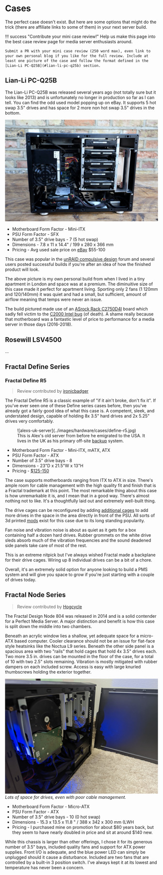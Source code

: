 # Cases

The perfect case doesn't exist. But here are some options that might do the trick (there are affiliate links to some of them) in your next server build.

!!! success "Contribute your mini case review!"
    Help us make this page into the best case review page for media server enthusiasts around. 
    
    Submit a PR with your mini case review (250 word max), even link to your own personal blog if you like for the full review. Include at least one picture of the case and follow the format defined in the [Lian-Li PC-Q25B](#lian-li-pc-q25b) section.

## Lian-Li PC-Q25B

The Lian-Li PC-Q25B was released several years ago (not totally sure but it looks like 2013) and is unfortunately no longer in production so far as I can tell. You can find the odd used model popping up on eBay. It supports 5 hot swap 3.5" drives and has space for 2 more non hot swap 3.5" drives in the bottom.

![lian-li-pcq25b](../images/hardware/cases/q25b.jpg)

* Motherboard Form Factor - Mini-ITX
* PSU Form Factor - SFX
* Number of 3.5" drive bays - 7 (5 hot swap)
* Dimensions - 7.8 x 11 x 14.4" / 199 x 280 x 366 mm
* Pricing - Avg used sale price on [eBay](https://www.ebay.com/sch/i.html?_from=R40&_nkw=lian+li+pc-q25b&_sacat=0&rt=nc&LH_Sold=1&LH_Complete=1) $55-100

This case was popular in the [unRAID compulsive design](https://www.google.com/search?q=lian+li+pc+q25b+site:forums.unraid.net&sxsrf=ALeKk010EUCoKTRzD-kvP21muTqzIAtB5w:1609223374686&sa=X&ved=2ahUKEwjc0fKcyPLtAhWIq1kKHSnfCPEQrQIoBHoECAcQBQ&biw=1532&bih=1158) forum and several users posted successful builds if you're after an idea of how the finished product will look.

The above picture is my own personal build from when I lived in a tiny apartment in London and space was at a premium. The diminuitive size of this case made it perfect for apartment living. Sporting only 2 fans (1 120mm and 120/140mm) it was quiet and had a small, but sufficient, amount of airflow meaning that temps were never an issue. 

The build pictured made use of an [ASrock Rack C2750D4I](https://www.asrockrack.com/general/productdetail.asp?Model=C2750D4I#Specifications) board which sadly fell victim to the [C2000 Intel bug](http://forum.asrock.com/forum_posts.asp?TID=4376&title=intels-atom-c2000-chips-are-bricking-products) (of death). A shame really because that motherboard was a fantastic level of price to performance for a media server in those days (2016-2018).

## Rosewill LSV4500

...

## Fractal Define Series

### Fractal Define R5

> Review contributed by [ironicbadger](https://github.com/ironicbadger)

The Fractal Define R5 is a classic example of "if it ain't broke, don't fix it". If you've ever seen one of these Define series cases before, then you've already got a fairly good idea of what this case is. A competent, sleek, and understated design, capable of holding 8x 3.5" hard drives and 2x 5.25" drives very comfortably.

<figure markdown>
![alexs-uk-server](../images/hardware/cases/define-r5.jpg)
<figcaption>This is Alex's old server from before he emigrated to the USA. It lives in the UK as his primary off-site <a href="../04-day-two/backups.md">backup</a> system.</figcaption>
</figure>

* Motherboard Form Factor - Mini-ITX, mATX, ATX
* PSU Form Factor - ATX
* Number of 3.5" drive bays - 8
* Dimensions - 23"D x 21.5"W x 13"H
* Pricing - [$125-150](https://amzn.to/47FW8vd)

The case supports motherboards ranging from ITX to ATX in size. There's ample room for cable management with the high quality fit and finish that is a Fractal trademark at this point. The most remarkable thing about this case is how unremarkable it is, and I mean that in a good way. There's almost nothing not to like. It's a thoughtfully laid out and extremely well-built thing.

The drive cages can be reconfigured by adding [additional cages](https://www.reddit.com/r/DataHoarder/comments/kbrjp7/10x8tb_snapraidmergerfs_in_a_fractal_define_r5/) to add more drives in the space in the area directly in front of the PSU. All sorts of 3d printed [mods](https://www.thingiverse.com/thing:2763188) exist for this case due to its long standing popularity.

Fan noise and vibration noise is about as quiet as it gets for a box containing half a dozen hard drives. Rubber grommets on the white drive sleds absorb much of the vibration frequencies and the sound deadened side panels take care of most of the rest.

This is an extreme nitpick but I've always wished Fractal made a backplane for their drive cages. Wiring up 8 individual drives can be a bit of a chore.

Overall, it's an extremely solid option for anyone looking to build a PMS system and will give you space to grow if you're just starting with a couple of drives today.


## Fractal Node Series

> Review contributed by [Hogcycle](https://github.com/hogcycle)

The Fractal Design Node 804 was released in 2014 and is a solid contender for a Perfect Media Server. A major distinction and benefit is how this case is split down the middle into two chambers. 

Beneath an acrylic window lies a shallow, yet adequate space for a micro-ATX based computer. Cooler clearance should not be an issue for flat-face style heatsinks like the Noctua L9 series. Beneath the other side panel is a spacious area with two "rails" that hold cages that hold 4x 3.5" drives each. Two more 3.5 in. drives can be mounted in the floor of the case, for a total of 10 with two 2.5" slots remaining. Vibration is mostly mitigated with rubber dampers on each included screw. Access is easy with large knurled thumbscrews holding the exterior together. 

![fractal-node-804](../images/hardware/cases/node804.jpg)
_Lots of space for drives, even with poor cable management._

* Motherboard Form Factor - Micro-ATX
* PSU Form Factor - ATX
* Number of 3.5" drive bays - 10 (0 hot swap)
* Dimensions - 15.3 x 13.5 x 11.8 " /  388 x 342 x 300  mm (LWH
* Pricing - I purchased mine on promotion for about $80 years back, but they seem to have nearly doubled in price and sit at around $140 new.

While this chassis is larger than other offerings, I chose it for its generous number of 3.5" bays, included quality fans and support for ATX power supplies. Front I/O is adequate, and the blue power LED can simply be unplugged should it cause a disturbance. Included are two fans that are controlled by a built-in 3 position switch. I've always kept it at its lowest and temperature has never been a concern.
